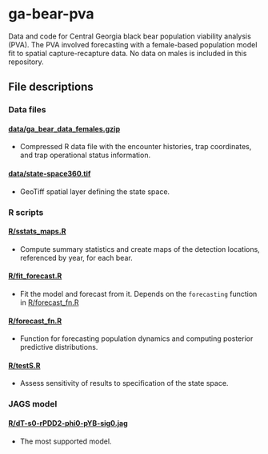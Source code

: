 # ga-bear-pva
Data and code for Central Georgia black bear population viability analysis (PVA). The PVA involved forecasting with a female-based population model fit to spatial capture-recapture data. No data on males is included in this repository.


## File descriptions

### Data files

#### [data/ga_bear_data_females.gzip](data/ga_bear_data_females.gzip)

- Compressed R data file with the encounter histories, trap coordinates, and trap operational status information.

#### [data/state-space360.tif](data/state-space360.tif)

- GeoTiff spatial layer defining the state space.


### R scripts

#### [R/sstats_maps.R](R/sstats_maps.R)

- Compute summary statistics and create maps of the detection locations, referenced by year, for each bear.


#### [R/fit_forecast.R](R/forecast_fn.R)

- Fit the model and forecast from it. Depends on the `forecasting` function in [R/forecast_fn.R](R/forecast_fn.R)


#### [R/forecast_fn.R](R/forecast_fn.R)

- Function for forecasting population dynamics and computing posterior predictive distributions.


#### [R/testS.R](R/testS.R)

- Assess sensitivity of results to specification of the state space.


### JAGS model

#### [R/dT-s0-rPDD2-phi0-pYB-sig0.jag](R/dT-s0-rPDD2-phi0-pYB-sig0.jag)

- The most supported model. 

